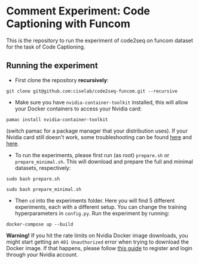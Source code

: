 # Comment Experiment: Code Captioning with Funcom

This is the repository to run the experiment of code2seq on funcom dataset for the task of Code Captioning.

## Running the experiment

- First clone the repository **recursively**:
```
git clone git@github.com:ciselab/code2seq-funcom.git --recursive
```

- Make sure you have ```nvidia-container-toolkit``` installed, this will allow your Docker containers to access your Nvidia card:
```
pamac install nvidia-container-toolkit
```
(switch pamac for a package manager that your distribution uses). If your Nvidia card still doesn't work, some troubleshooting can be found [here](https://docs.nvidia.com/datacenter/cloud-native/container-toolkit/install-guide.html) and [here](https://medium.com/@mmnshkmr/manjaro-setup-tensorflow-docker-container-w-nvidia-gpu-cacd0714f9b).

- To run the experiments, please first run (as root) ```prepare.sh``` or ```prepare_minimal.sh```. This will download and prepare the full and minimal datasets, respectively:

```
sudo bash prepare.sh
```
```
sudo bash prepare_minimal.sh
```
- Then ```cd``` into the experiments folder. Here you will find 5 different experiments, each with a different setup. You can change the training hyperparameters in ```config.py```. Run the experiment by running:

```
docker-compose up --build
```

**Warning!** If you hit the rate limits on Nvidia Docker image downloads, you might start getting an ```401 Unauthorized``` error when trying to download the Docker image. If that happens, please follow [this guide](https://stackoverflow.com/a/70970425/13988119) to register and login through your Nvidia account.
